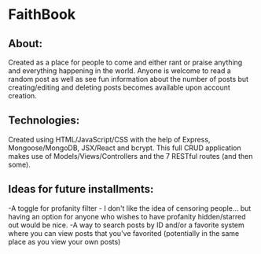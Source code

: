 <h1>FaithBook</h1>

<h2>About:</h2>
Created as a place for people to come and either rant or praise anything and everything happening in the world. Anyone is welcome to read a random post as well as see fun information about the number of posts but creating/editing and deleting posts becomes available upon account creation.

<h2>Technologies:</h2>
Created using HTML/JavaScript/CSS with the help of Express, Mongoose/MongoDB, JSX/React and bcrypt. This full CRUD application makes use of Models/Views/Controllers and the 7 RESTful routes (and then some). 

<h2>Ideas for future installments:</h2>
-A toggle for profanity filter - I don't like the idea of censoring people... but having an option for anyone who wishes to have profanity hidden/starred out would be nice.
-A way to search posts by ID and/or a favorite system where you can view posts that you've favorited (potentially in the same place as you view your own posts)
